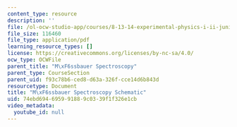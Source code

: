 ```yaml
---
content_type: resource
description: ''
file: /ol-ocw-studio-app/courses/8-13-14-experimental-physics-i-ii-junior-lab-fall-2016-spring-2017/74ebd694695991889c0339f1f326e1cb_Mossbauer_Amplifier.pdf
file_size: 116460
file_type: application/pdf
learning_resource_types: []
license: https://creativecommons.org/licenses/by-nc-sa/4.0/
ocw_type: OCWFile
parent_title: "M\xF6ssbauer Spectroscopy"
parent_type: CourseSection
parent_uid: f93c78b6-ced8-d63a-326f-cce14d6b843d
resourcetype: Document
title: "M\xF6ssbauer Spectroscopy Schematic"
uid: 74ebd694-6959-9188-9c03-39f1f326e1cb
video_metadata:
  youtube_id: null
---
```


